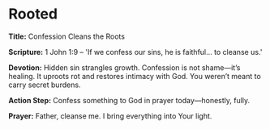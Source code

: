 # Rooted

**Title:** Confession Cleans the Roots

**Scripture:** 1 John 1:9 – 'If we confess our sins, he is faithful... to cleanse us.'

**Devotion:**
Hidden sin strangles growth. Confession is not shame—it’s healing. It uproots rot and restores intimacy with God. You weren’t meant to carry secret burdens.

**Action Step:** Confess something to God in prayer today—honestly, fully.

**Prayer:**
Father, cleanse me. I bring everything into Your light.